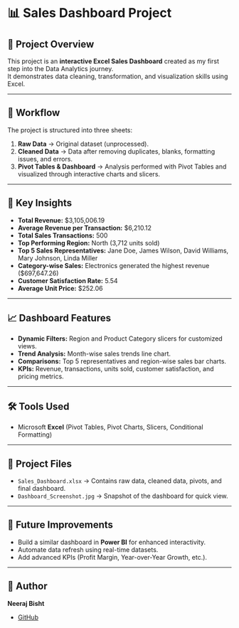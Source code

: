 
# 📊 Sales Dashboard Project

## 📌 Project Overview
This project is an **interactive Excel Sales Dashboard** created as my first step into the Data Analytics journey.  
It demonstrates data cleaning, transformation, and visualization skills using Excel.

---

## 🔄 Workflow
The project is structured into three sheets:
1. **Raw Data** → Original dataset (unprocessed).  
2. **Cleaned Data** → Data after removing duplicates, blanks, formatting issues, and errors.  
3. **Pivot Tables & Dashboard** → Analysis performed with Pivot Tables and visualized through interactive charts and slicers.  

---

## 🔑 Key Insights
- **Total Revenue:** $3,105,006.19  
- **Average Revenue per Transaction:** $6,210.12  
- **Total Sales Transactions:** 500  
- **Top Performing Region:** North (3,712 units sold)  
- **Top 5 Sales Representatives:** Jane Doe, James Wilson, David Williams, Mary Johnson, Linda Miller  
- **Category-wise Sales:** Electronics generated the highest revenue ($697,647.26)  
- **Customer Satisfaction Rate:** 5.54  
- **Average Unit Price:** $252.06  

---

## 📈 Dashboard Features
- **Dynamic Filters:** Region and Product Category slicers for customized views.  
- **Trend Analysis:** Month-wise sales trends line chart.  
- **Comparisons:** Top 5 representatives and region-wise sales bar charts.  
- **KPIs:** Revenue, transactions, units sold, customer satisfaction, and pricing metrics.  

---

## 🛠 Tools Used
- Microsoft **Excel** (Pivot Tables, Pivot Charts, Slicers, Conditional Formatting)

---

## 📂 Project Files
- `Sales_Dashboard.xlsx` → Contains raw data, cleaned data, pivots, and final dashboard.  
- `Dashboard_Screenshot.jpg` → Snapshot of the dashboard for quick view.  

---

## 🚀 Future Improvements
- Build a similar dashboard in **Power BI** for enhanced interactivity.  
- Automate data refresh using real-time datasets.  
- Add advanced KPIs (Profit Margin, Year-over-Year Growth, etc.).  

---

## 👤 Author
**Neeraj Bisht**  
- [GitHub](https://github.com/itzmeneeru)


